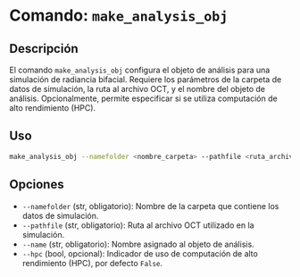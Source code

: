 # Comando: `make_analysis_obj`

## Descripción

El comando `make_analysis_obj` configura el objeto de análisis para una simulación de radiancia bifacial. Requiere los parámetros de la carpeta de datos de simulación, la ruta al archivo OCT, y el nombre del objeto de análisis. Opcionalmente, permite especificar si se utiliza computación de alto rendimiento (HPC).

## Uso

```bash
make_analysis_obj --namefolder <nombre_carpeta> --pathfile <ruta_archivo> --name <nombre_objeto> [--hpc <true/false>]
```

## Opciones

- `--namefolder` (str, obligatorio): Nombre de la carpeta que contiene los datos de simulación.
- `--pathfile` (str, obligatorio): Ruta al archivo OCT utilizado en la simulación.
- `--name` (str, obligatorio): Nombre asignado al objeto de análisis.
- `--hpc` (bool, opcional): Indicador de uso de computación de alto rendimiento (HPC), por defecto `False`.
